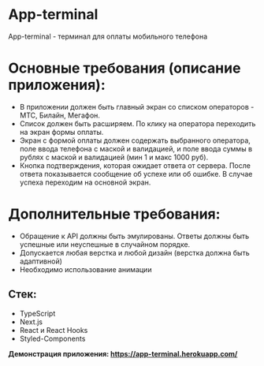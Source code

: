 # App-terminal

Аpp-terminal - терминал для оплаты мобильного телефона

# Основные требования (описание приложения):
* В приложении должен быть главный экран со списком операторов - МТС, Билайн, Мегафон.
* Список должен быть расширяем. По клику на оператора переходить на экран формы оплаты.
* Экран с формой оплаты должен содержать выбранного оператора, поле ввода телефона с маской и валидацией, и поле ввода суммы в рублях с маской и валидацией (мин 1 и макс 1000 руб).
* Кнопка подтверждения, которая ожидает ответа от сервера. После ответа показывается сообщение об успехе или об ошибке. В случае успеха переходим на основной экран.

# Дополнительные требования: 
* Обращение к API должны быть эмулированы. Ответы должны быть успешные или неуспешные в случайном порядке.
* Допускается любая верстка и любой дизайн (верстка должна быть адаптивной)
* Необходимо использование анимации

## Стек:
* TypeScript
* Next.js
* React и React Hooks
* Styled-Components

**Демонстрация приложения: https://app-terminal.herokuapp.com/**